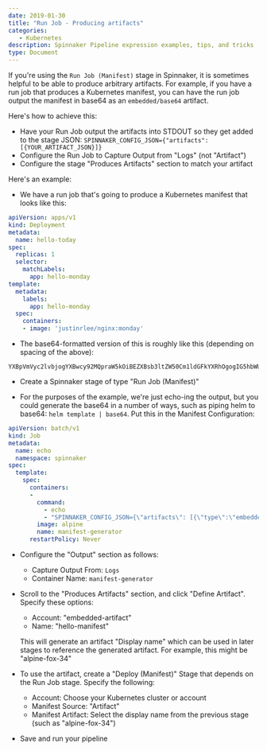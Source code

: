 ```yaml
---
date: 2019-01-30
title: "Run Job - Producing artifacts"
categories:
   - Kubernetes
description: Spinnaker Pipeline expression examples, tips, and tricks
type: Document
---
```


If you're using the `Run Job (Manifest)` stage in Spinnaker, it is sometimes helpful to be able to produce arbitrary artifacts.  For example, if you have a run job that produces a Kubernetes manifest, you can have the run job output the manifest in base64 as an `embedded/base64` artifact.

Here's how to achieve this:

* Have your Run Job output the artifacts into STDOUT so they get added to the stage JSON: `SPINNAKER_CONFIG_JSON={"artifacts": [{YOUR_ARTIFACT_JSON}]}`
* Configure the Run Job to Capture Output from "Logs" (not "Artifact")
* Configure the stage "Produces Artifacts" section to match your artifact

Here's an example:

* We have a run job that's going to produce a Kubernetes manifest that looks like this:

```yml
apiVersion: apps/v1
kind: Deployment
metadata:
  name: hello-today
spec:
  replicas: 1
  selector:
    matchLabels:
      app: hello-monday
template:
  metadata:
    labels:
      app: hello-monday
  spec:
    containers:
    - image: 'justinrlee/nginx:monday'
```

* The base64-formatted version of this is roughly like this (depending on spacing of the above):

```base64
YXBpVmVyc2lvbjogYXBwcy92MQpraW5kOiBEZXBsb3ltZW50Cm1ldGFkYXRhOgogIG5hbWU6IGhlbGxvLXRvZGF5CnNwZWM6CiAgcmVwbGljYXM6IDEKICBzZWxlY3RvcjoKICAgIG1hdGNoTGFiZWxzOgogICAgICBhcHA6IGhlbGxvLW1vbmRheQp0ZW1wbGF0ZToKICBtZXRhZGF0YToKICAgIGxhYmVsczoKICAgICAgYXBwOiBoZWxsby1tb25kYXkKICBzcGVjOgogICAgY29udGFpbmVyczoKICAgIC0gaW1hZ2U6ICdqdXN0aW5ybGVlL25naW54Om1vbmRheScK
```

* Create a Spinnaker stage of type "Run Job (Manifest)"

* For the purposes of the example, we're just echo-ing the output, but you could generate the base64 in a number of ways, such as piping helm to base64: `helm template | base64`.  Put this in the Manifest Configuration:

```yml
apiVersion: batch/v1
kind: Job
metadata: 
  name: echo
  namespace: spinnaker
spec: 
  template:
    spec: 
      containers: 
      - 
        command: 
          - echo
          - "SPINNAKER_CONFIG_JSON={\"artifacts\": [{\"type\":\"embedded/base64\",\"name\": \"hello-manifest\", \"reference\": \"YXBpVmVyc2lvbjogYXBwcy92MQpraW5kOiBEZXBsb3ltZW50Cm1ldGFkYXRhOgogIG5hbWU6IGhlbGxvLXRvZGF5CnNwZWM6CiAgcmVwbGljYXM6IDEKICBzZWxlY3RvcjoKICAgIG1hdGNoTGFiZWxzOgogICAgICBhcHA6IGhlbGxvLW1vbmRheQp0ZW1wbGF0ZToKICBtZXRhZGF0YToKICAgIGxhYmVsczoKICAgICAgYXBwOiBoZWxsby1tb25kYXkKICBzcGVjOgogICAgY29udGFpbmVyczoKICAgIC0gaW1hZ2U6ICdqdXN0aW5ybGVlL25naW54Om1vbmRheScK\"}]}"
        image: alpine
        name: manifest-generator
      restartPolicy: Never
```

* Configure the "Output" section as follows:

   * Capture Output From: `Logs`
   * Container Name: `manifest-generator`

* Scroll to the "Produces Artifacts" section, and click "Define Artifact".  Specify these options:

   * Account: "embedded-artifact"
   * Name: "hello-manifest"

   This will generate an artifact "Display name" which can be used in later stages to reference the generated artifact.  For example, this might be "alpine-fox-34"

* To use the artifact, create a "Deploy (Manifest)" Stage that depends on the Run Job stage.  Specify the following:

   * Account: Choose your Kubernetes cluster or account
   * Manifest Source: "Artifact"
   * Manifest Artifact: Select the display name from the previous stage (such as "alpine-fox-34")

* Save and run your pipeline